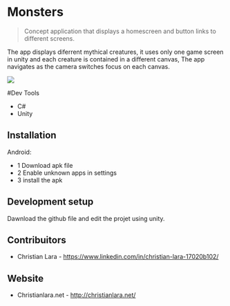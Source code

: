 # Monsters
> Concept application that displays a homescreen and button links to different screens.

The app displays diferrent mythical creatures, it uses only one game screen in unity and each creature is contained in a different canvas, The app navigates as the camera switches focus on each canvas.

![](header.png)

#Dev Tools
- C#
- Unity

## Installation
Android:
- 1 Download apk file
- 2 Enable unknown apps in settings
- 3 install the apk

## Development setup
Dawnload the github file and edit the projet using unity.

## Contribuitors
- Christian Lara - https://www.linkedin.com/in/christian-lara-17020b102/

## Website
- Christianlara.net - http://christianlara.net/
